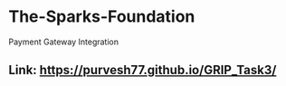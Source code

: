 # The-Sparks-Foundation
Payment Gateway Integration
## Link: https://purvesh77.github.io/GRIP_Task3/
